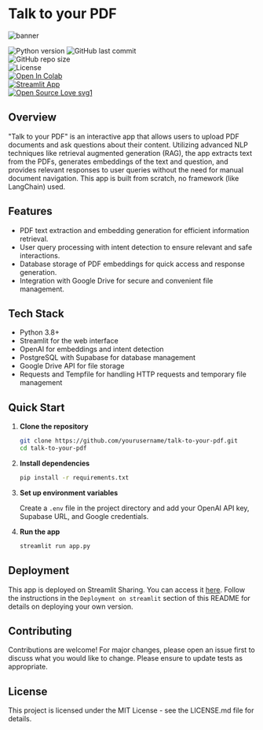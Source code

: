 
# Talk to your PDF

![banner](assets/talk_to_your_pdf_banner.png)

![Python version](https://img.shields.io/badge/Python%20version-3.11%2B-lightgrey)
![GitHub last commit](https://img.shields.io/github/last-commit/semasuka/Talk-to-your-PDF)  
![GitHub repo size](https://img.shields.io/github/repo-size/semasuka/Talk-to-your-PDF)  
![License](https://img.shields.io/badge/License-MIT-green)  
[![Open In Colab](https://colab.research.google.com/assets/colab-badge.svg)](https://colab.research.google.com/github/semasuka/Talk-to-your-PDF)  
[![Streamlit App](https://static.streamlit.io/badges/streamlit_badge_black_white.svg)](https://share.streamlit.io/semasuka/Talk-to-your-PDF/main/app.py)  
[![Open Source Love svg1](https://badges.frapsoft.com/os/v1/open-source.svg?v=103)](https://github.com/ellerbrock/open-source-badges/)

## Overview

"Talk to your PDF" is an interactive app that allows users to upload PDF documents and ask questions about their content. Utilizing advanced NLP techniques like retrieval augmented generation (RAG), the app extracts text from the PDFs, generates embeddings of the text and question, and provides relevant responses to user queries without the need for manual document navigation. This app is built from scratch, no framework (like LangChain) used.

## Features

- PDF text extraction and embedding generation for efficient information retrieval.
- User query processing with intent detection to ensure relevant and safe interactions.
- Database storage of PDF embeddings for quick access and response generation.
- Integration with Google Drive for secure and convenient file management.

## Tech Stack

- Python 3.8+
- Streamlit for the web interface
- OpenAI for embeddings and intent detection
- PostgreSQL with Supabase for database management
- Google Drive API for file storage
- Requests and Tempfile for handling HTTP requests and temporary file management

## Quick Start

1. **Clone the repository**

   ```bash
   git clone https://github.com/yourusername/talk-to-your-pdf.git
   cd talk-to-your-pdf
   ```

2. **Install dependencies**

   ```bash
   pip install -r requirements.txt
   ```

3. **Set up environment variables**

   Create a `.env` file in the project directory and add your OpenAI API key, Supabase URL, and Google credentials.

4. **Run the app**

   ```bash
   streamlit run app.py
   ```

## Deployment

This app is deployed on Streamlit Sharing. You can access it [here](https://share.streamlit.io/yourusername/talk-to-your-pdf/main/app.py). Follow the instructions in the `Deployment on streamlit` section of this README for details on deploying your own version.

## Contributing

Contributions are welcome! For major changes, please open an issue first to discuss what you would like to change. Please ensure to update tests as appropriate.

## License

This project is licensed under the MIT License - see the LICENSE.md file for details.
